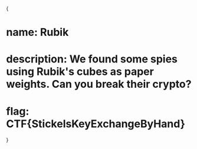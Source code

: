 {

# name: Rubik
# description: We found some spies using Rubik's cubes as paper weights. Can you break their crypto?




# flag: CTF{StickelsKeyExchangeByHand}












}
